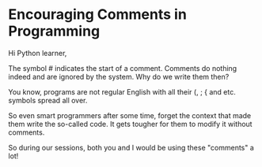 # Encouraging Comments in Programming

Hi Python learner,

The symbol # indicates the start of a comment. Comments do nothing indeed and are ignored by the system. Why do we write them then?

You know, programs are not regular English with all their (, ; { and etc. symbols spread all over.

So even smart programmers after some time, forget the context that made them write the so-called code. It gets tougher for them to modify it without comments.

So during our sessions, both you and I would be using these "comments" a lot!
